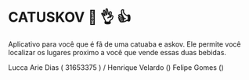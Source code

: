 # CATUSKOV :beers: :ok_hand: :+1:
Aplicativo para você que é fã de uma catuaba e askov. 
Ele permite você localizar os lugares proximo a você que vende essas duas bebidas.

Lucca Arie Dias ( 31653375 ) /
Henrique Velardo ()
Felipe Gomes ()

